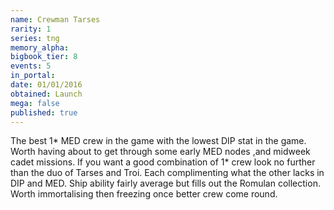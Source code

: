 ```yaml
---
name: Crewman Tarses
rarity: 1
series: tng
memory_alpha:
bigbook_tier: 8
events: 5
in_portal:
date: 01/01/2016
obtained: Launch
mega: false
published: true
---
```


The best 1* MED crew in the game with the lowest DIP stat in the game. Worth having about to get through some early MED nodes ,and midweek cadet missions. If you want a good combination of 1* crew look no further than the duo of Tarses and Troi. Each complimenting what the other lacks in DIP and MED. Ship ability fairly average but fills out the Romulan collection. Worth immortalising then freezing once better crew come round.
